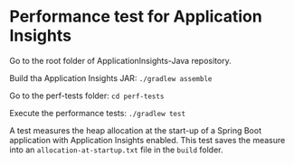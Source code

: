 # Performance test for Application Insights

Go to the root folder of ApplicationInsights-Java repository.

Build tha Application Insights JAR: `./gradlew assemble`

Go to the perf-tests folder: `cd perf-tests`

Execute the performance tests: `./gradlew test`

A test measures the heap allocation at the start-up of a Spring Boot application with Application Insights enabled. This test saves the measure into an `allocation-at-startup.txt` file in the `build` folder. 

